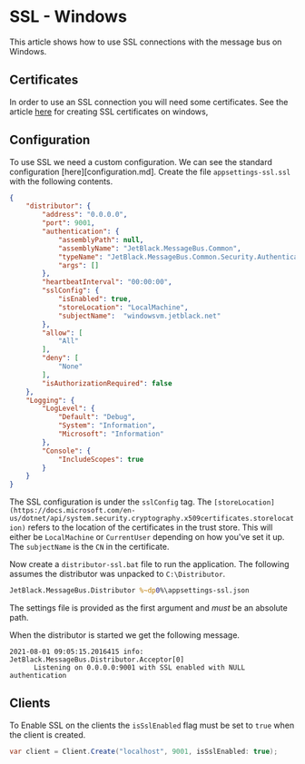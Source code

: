 # SSL - Windows

This article shows how to use SSL connections with the message bus on Windows.

## Certificates

In order to use an SSL connection you will need some certificates.
See the article [here](ssl-windows-certs.md) for creating SSL
certificates on windows,

## Configuration

To use SSL we need a custom configuration. We can see the standard
configuration [here][configuration.md]. 
Create the file `appsettings-ssl.ssl` with the following contents.


```json
{
    "distributor": {
        "address": "0.0.0.0",
        "port": 9001,
        "authentication": {
            "assemblyPath": null,
            "assemblyName": "JetBlack.MessageBus.Common",
            "typeName": "JetBlack.MessageBus.Common.Security.Authentication.NullAuthenticator",
            "args": []
        },
        "heartbeatInterval": "00:00:00",
        "sslConfig": {
            "isEnabled": true,
            "storeLocation": "LocalMachine",
            "subjectName":  "windowsvm.jetblack.net"
        },
        "allow": [
            "All"
        ],
        "deny": [
            "None"
        ],
        "isAuthorizationRequired": false
    },
    "Logging": {
        "LogLevel": {
            "Default": "Debug",
            "System": "Information",
            "Microsoft": "Information"
        },
        "Console": {
            "IncludeScopes": true
        }
    }
}
```


The SSL configuration is under the `sslConfig` tag.
The
`[storeLocation](https://docs.microsoft.com/en-us/dotnet/api/system.security.cryptography.x509certificates.storelocation)`
refers to the location of the certificates in the trust store. This will either
be `LocalMachine` or `CurrentUser` depending on how you've set it up.
The `subjectName` is the `CN` in the certificate.

Now create a `distributor-ssl.bat` file to run the application. The
following assumes the distributor was unpacked to `C:\Distributor`.

```bat
JetBlack.MessageBus.Distributor %~dp0%\appsettings-ssl.json
```

The settings file is provided as the first argument and *must* be an absolute
path.

When the distributor is started we get the following message.

```
2021-08-01 09:05:15.2016415 info: JetBlack.MessageBus.Distributor.Acceptor[0]
      Listening on 0.0.0.0:9001 with SSL enabled with NULL authentication
```

## Clients

To Enable SSL on the clients the `isSslEnabled` flag must be set to
`true` when the client is created.

```cs
var client = Client.Create("localhost", 9001, isSslEnabled: true);
```
